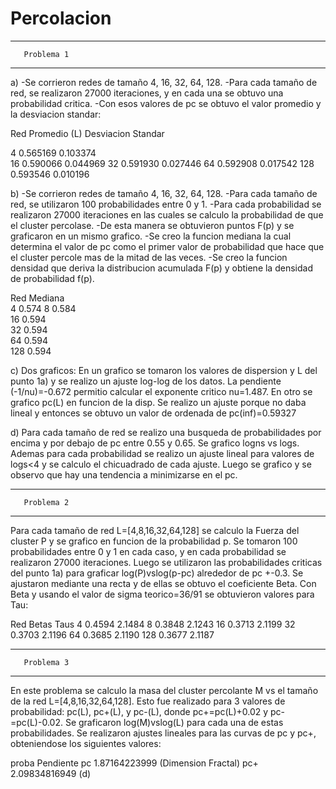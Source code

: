 # Percolacion
---------------------------
       Problema 1
---------------------------

a)
-Se corrieron redes de tamaño 4, 16, 32, 64, 128.
-Para cada tamaño de red, se realizaron 27000 iteraciones, y en cada una se obtuvo una probabilidad critica.
-Con esos valores de pc se obtuvo el valor promedio y la desviacion standar:


Red       Promedio <pc>(L)       Desviacion Standar

4          0.565169               0.103374       
16         0.590066               0.044969
32         0.591930               0.027446
64         0.592908               0.017542
128        0.593546               0.010196


b)
-Se corrieron redes de tamaño 4, 16, 32, 64, 128.
-Para cada tamaño de red, se utilizaron 100 probabilidades entre 0 y 1.
-Para cada probabilidad se realizaron 27000 iteraciones en las cuales se calculo la probabilidad de que el cluster percolase.
-De esta manera se obtuvieron puntos F(p) y se graficaron en un mismo grafico.
-Se creo la funcion mediana la cual determina el valor de pc como el primer valor de probabilidad que hace que el cluster percole mas de la mitad de las veces. 
-Se creo la funcion densidad que deriva la distribucion acumulada F(p) y obtiene la densidad de probabilidad f(p).


Red       Mediana       
4          0.574 
8          0.584                   
16         0.594               
32         0.594              
64         0.594                
128        0.594                 

c) Dos graficos:
   En un grafico se tomaron los valores de dispersion y L del punto 1a) y se 
realizo un ajuste log-log de los datos. La pendiente (-1/nu)=-0.672 permitio
calcular el exponente critico nu=1.487.
   En otro se grafico pc(L) en funcion de la disp. Se realizo un ajuste
porque no daba lineal y entonces se obtuvo un valor de ordenada de 
pc(inf)=0.59327


d) Para cada tamaño de red se realizo una busqueda de probabilidades
por encima y por debajo de pc entre 0.55 y 0.65. Se grafico logns vs logs. 
Ademas para cada probabilidad se realizo un ajuste lineal
para valores de logs<4 y se calculo el chicuadrado de cada ajuste. Luego
se grafico y se observo que hay una tendencia a minimizarse en el pc.

---------------------------
       Problema 2
---------------------------

Para cada tamaño de red L=[4,8,16,32,64,128] se calculo 
la Fuerza del cluster P y se grafico en funcion de la probabilidad p.
Se tomaron 100 probabilidades entre 0 y 1 en cada caso, y en cada probabilidad
se realizaron 27000 iteraciones.
Luego se utilizaron las probabilidades criticas del punto 1a) para
graficar log(P)vslog(p-pc) alrededor de pc +-0.3. 
Se ajustaron mediante una recta y de ellas se obtuvo el coeficiente Beta.
Con Beta y usando el valor de sigma teorico=36/91 se obtuvieron valores
para Tau:

Red	Betas	Taus
4	0.4594	2.1484
8	0.3848	2.1243
16	0.3713	2.1199
32	0.3703	2.1196
64	0.3685	2.1190
128	0.3677	2.1187

---------------------------
       Problema 3
---------------------------

En este problema se calculo la masa del cluster percolante M vs el tamaño
de la red L=[4,8,16,32,64,128]. Esto fue realizado para 3 valores de probabilidad:
pc(L), pc+(L), y pc-(L), donde pc+=pc(L)+0.02 y pc-=pc(L)-0.02.
Se graficaron log(M)vslog(L) para cada una de estas probabilidades.
Se realizaron ajustes lineales para las curvas de pc y pc+, obteniendose los siguientes valores:

proba	Pendiente
pc	1.87164223999 (Dimension Fractal)
pc+	2.09834816949 (d)
